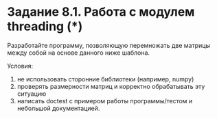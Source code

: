# Задание 8.1. Работа с модулем threading (*)

Разработайте программу, позволяющую перемножать две матрицы между собой на основе данного ниже шаблона.

Условия: 
1. не использовать сторонние библиотеки (например, numpy)
2. проверять размерности матриц и корректно обрабатывать эту ситуацию 
3. написать doctest с примером работы программы/тестом и небольшой документацией.

